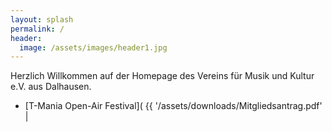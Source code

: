 ```yaml
---
layout: splash
permalink: /
header:
  image: /assets/images/header1.jpg
---
```


Herzlich Willkommen auf der Homepage des Vereins für Musik und Kultur e.V. aus Dalhausen.

- [T-Mania Open-Air Festival]( {{ '/assets/downloads/Mitgliedsantrag.pdf' | 